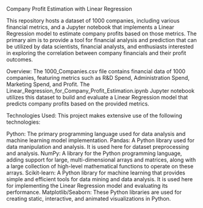 Company Profit Estimation with Linear Regression

This repository hosts a dataset of 1000 companies, including various financial metrics, and a Jupyter notebook that implements a Linear Regression model to estimate company profits based on those metrics. The primary aim is to provide a tool for financial analysis and prediction that can be utilized by data scientists, financial analysts, and enthusiasts interested in exploring the correlation between company financials and their profit outcomes.

Overview:
The 1000_Companies.csv file contains financial data of 1000 companies, featuring metrics such as R&D Spend, Administration Spend, Marketing Spend, and Profit. The Linear_Regression_for_Company_Profit_Estimation.ipynb Jupyter notebook utilizes this dataset to build and evaluate a Linear Regression model that predicts company profits based on the provided metrics.

Technologies Used:
This project makes extensive use of the following technologies:

Python: The primary programming language used for data analysis and machine learning model implementation.
Pandas: A Python library used for data manipulation and analysis. It is used here for dataset preprocessing and analysis.
NumPy: A library for the Python programming language, adding support for large, multi-dimensional arrays and matrices, along with a large collection of high-level mathematical functions to operate on these arrays.
Scikit-learn: A Python library for machine learning that provides simple and efficient tools for data mining and data analysis. It is used here for implementing the Linear Regression model and evaluating its performance.
Matplotlib/Seaborn: These Python libraries are used for creating static, interactive, and animated visualizations in Python.
